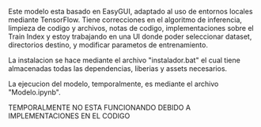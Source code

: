 Este modelo esta basado en EasyGUI, adaptado al uso de entornos locales mediante TensorFlow. Tiene correcciones en el algoritmo de inferencia, limpieza de codigo y archivos, notas de codigo, implementaciones sobre el Train Index y estoy trabajando en una UI donde poder seleccionar dataset, directorios destino, y modificar parametos de entrenamiento.

La instalacion se hace mediante el archivo "instalador.bat" el cual tiene almacenadas todas las dependencias, liberias y assets necesarios.

La ejecucion del modelo, temporalmente, es mediante el archivo "Modelo.ipynb".

TEMPORALMENTE NO ESTA FUNCIONANDO DEBIDO A IMPLEMENTACIONES EN EL CODIGO
